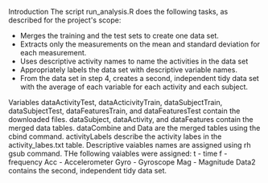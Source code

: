 Introduction
The script run_analysis.R does the following tasks, as described for the project's scope:
- Merges the training and the test sets to create one data set.
- Extracts only the measurements on the mean and standard deviation for each measurement.
- Uses descriptive activity names to name the activities in the data set
- Appropriately labels the data set with descriptive variable names.
- From the data set in step 4, creates a second, independent tidy data set with the average of each variable for each activity and each subject.

Variables
dataActivityTest, dataActicivityTrain, dataSubjectTrain, dataSubjectTest, dataFeaturesTrain, and dataFeaturesTest contain the downloaded files. 
dataSubject, dataActivity, and dataFeatures contain the merged data tables. 
dataCombine and Data are the merged tables using the cbind command. 
activityLabels describe the activity labes in the activity_labes.txt table. 
Descriptive vaiables names are assigned using rh gsub command. THe following vaiables were assigned: 
  t - time
  f - frequency
  Acc - Accelerometer
  Gyro - Gyroscope
  Mag - Magnitude
Data2 contains the second, independent tidy data set.
